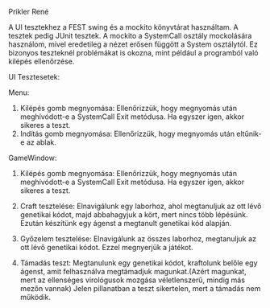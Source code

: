 Prikler René

A UI tesztekhez a FEST swing és a mockito könyvtárat használtam. A tesztek pedig JUnit tesztek.
A mockito a SystemCall osztály mockolására használom, mivel eredetileg a nézet erősen függött a System osztálytól. Ez bizonyos teszteknél problémákat is okozna, mint például a programból való kilépés ellenőrzése.

UI Tesztesetek:

Menu:
1. Kilépés gomb megnyomása: Ellenőrizzük, hogy megnyomás után meghívódott-e a SystemCall Exit metódusa. Ha egyszer igen, akkor sikeres a teszt.
2. Indítás gomb megnyomása: Ellenőrizzük, hogy megnyomás után eltűnik-e az ablak.

GameWindow:
1. Kilépés gomb megnyomása: Ellenőrizzük, hogy megnyomás után meghívódott-e a SystemCall Exit metódusa. Ha egyszer igen, akkor sikeres a teszt.

2. Craft tesztelése: Elnavigálunk egy laborhoz, ahol megtanuljuk az ott lévő genetikai kódot, majd abbahagyjuk a kört, mert nincs több lépésünk. Ezután készítünk egy ágenst a megtanult genetikai kód alapján.

3. Győzelem tesztelése: Elnavigálunk az összes laborhoz, megtanuljuk az ott lévő genetikai kódot. Ezzel megnyerjük a játékot.

4. Támadás teszt: Megtanulunk egy genetikai kódot, kraftolunk belőle egy ágenst, amit felhasználva megtámadjuk magunkat.(Azért magunkat, mert az ellenséges virológusok mozgása véletlenszerű, mindig más mezőn vannak) Jelen pillanatban a teszt sikertelen, mert a támadás nem működik.